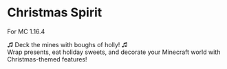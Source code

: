 # Christmas Spirit

For MC 1.16.4  

♫ Deck the mines with boughs of holly! ♫  
Wrap presents, eat holiday sweets, and decorate your Minecraft world with Christmas-themed features! 
